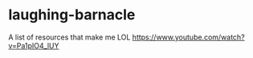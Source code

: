 # laughing-barnacle
A list of resources that make me LOL
https://www.youtube.com/watch?v=Pa1pIO4_lUY
